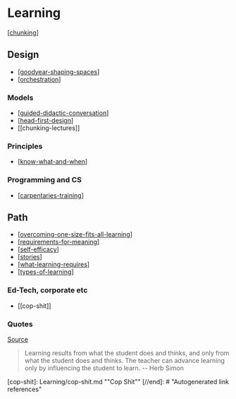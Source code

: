 # Learning
 
[[chunking]]

## Design

- [[goodyear-shaping-spaces]] 
- [[orchestration]]

### Models

- [[guided-didactic-conversation]]
- [[head-first-design]]
- [[chunking-lectures]]

### Principles

- [[know-what-and-when]]

### Programming and CS

- [[carpentaries-training]]

## Path

- [[overcoming-one-size-fits-all-learning]]
- [[requirements-for-meaning]]
- [[self-efficacy]]
- [[stories]]
- [[what-learning-requires]]
- [[types-of-learning]]

### Ed-Tech, corporate etc

- [[cop-shit]]

### Quotes

[Source](https://eliterate.us/a-courseware-platform-for-expressing-pedagogical-intent/)
> Learning results from what the student does and thinks, and only from what the student does and thinks. The teacher can advance learning only by influencing the student to learn. -- Herb Simon

[//begin]: # "Autogenerated link references for markdown compatibility"
[chunking]: Learning/chunking.md "Chunking learning"
[goodyear-shaping-spaces]: Design/goodyear-shaping-spaces.md "Shaping Spaces - Peter Goodyear ALTC 2017 Keynote"
[orchestration]: orchestration.md "orchestration"
[guided-didactic-conversation]: Learning/guided-didactic-conversation.md "Guided Didactic Conversation aka teaching-learning conversations"
[head-first-design]: Learning/head-first-design.md "Head First Design"
[know-what-and-when]: Learning/know-what-and-when.md "Help the learner know what, when and why to do something"
[carpentaries-training]: Learning/carpentaries-training.md "Carpentaries training course"
[overcoming-one-size-fits-all-learning]: Learning/overcoming-one-size-fits-all-learning.md "Overcoming one size fits all learning"
[requirements-for-meaning]: Learning/requirements-for-meaning.md "Requirements for meaning"
[self-efficacy]: Learning/self-efficacy.md "Self-efficacy"
[stories]: Learning/stories.md "Stories"
[what-learning-requires]: Learning/what-learning-requires.md "What learning requires"
[types-of-learning]: Learning/types-of-learning.md "Types of learning"
[cop-shit]: Learning/cop-shit.md ""Cop Shit""
[//end]: # "Autogenerated link references"